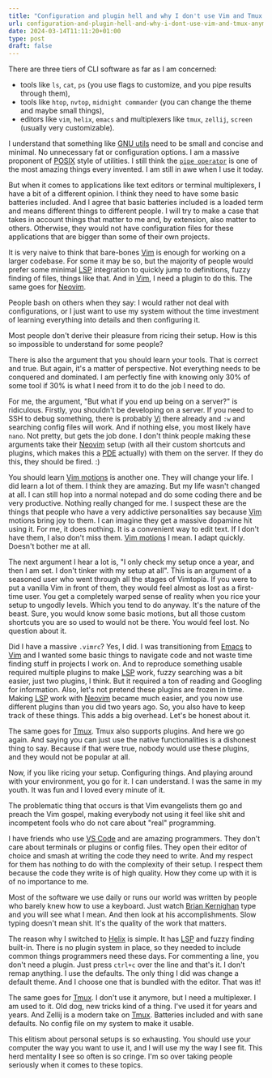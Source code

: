 ```yaml
---
title: "Configuration and plugin hell and why I don't use Vim and Tmux anymore"
url: configuration-and-plugin-hell-and-why-i-dont-use-vim-and-tmux-anymore.html
date: 2024-03-14T11:11:20+01:00
type: post
draft: false
---
```


There are three tiers of CLI software as far as I am concerned:

- tools like `ls`, `cat`, `ps` (you use flags to customize, and you pipe results through them),
- tools like `htop`, `nvtop`, `midnight commander` (you can change the theme and maybe small things),
- editors like `vim`, `helix`, `emacs` and multiplexers like `tmux`, `zellij`, `screen` (usually very customizable).

I understand that something like [GNU
utils](https://www.gnu.org/software/coreutils/) need to be small and
concise and minimal. No unnecessary fat or configuration options. I am a
massive proponent of [POSIX](https://en.wikipedia.org/wiki/POSIX)
style of utilities. I still think the [`pipe
operator`](https://www.geeksforgeeks.org/piping-in-unix-or-linux/) is
one of the most amazing things every invented. I am still in awe when
I use it today.

But when it comes to applications like text editors or terminal
multiplexers, I have a bit of a different opinion. I think they need to
have some basic batteries included. And I agree that basic batteries
included is a loaded term and means different things to different
people. I will try to make a case that takes in account things that
matter to me and, by extension, also matter to others. Otherwise, they
would not have configuration files for these applications that are bigger
than some of their own projects.

It is very naive to think that bare-bones [Vim](https://www.vim.org/)
is enough for working on a larger codebase. For some it may
be so, but the majority of people would prefer some minimal
[LSP](https://en.wikipedia.org/wiki/Language_Server_Protocol) integration
to quickly jump to definitions, fuzzy finding of files, things like
that. And in [Vim](https://www.vim.org/), I need a plugin to do this. The
same goes for [Neovim](https://neovim.io/).

People bash on others when they say: I would rather not deal with
configurations, or I just want to use my system without the time
investment of learning everything into details and then configuring it.

Most people don't derive their pleasure from ricing their setup. How is
this so impossible to understand for some people?

There is also the argument that you should learn your tools. That is
correct and true. But again, it's a matter of perspective. Not everything
needs to be conquered and dominated. I am perfectly fine with knowing only
30% of some tool if 30% is what I need from it to do the job I need to do.

For me, the argument, "But what if you end up being on a
server?" is ridiculous. Firstly, you shouldn't be developing on
a server. If you need to SSH to debug something, there is probably
[Vi](https://en.wikipedia.org/wiki/Vi_%28text_editor%29) there already and
`:w` and searching config files will work. And if nothing else, you most
likely have `nano`. Not pretty, but gets the job done. I don't think
people making these arguments take their [Neovim](https://neovim.io/)
setup (with all their custom shortcuts and plugins, which makes this
a [PDE](https://www.guidefari.com/pde/) actually) with them on the
server. If they do this, they should be fired. :)

You should learn [Vim motions](https://vim.rtorr.com/) is another
one. They will change your life. I did learn a lot of them. I think
they are amazing. But my life wasn't changed at all. I can still
hop into a normal notepad and do some coding there and be very
productive. Nothing really changed for me. I suspect these are the
things that people who have a very addictive personalities say because
[Vim](https://www.vim.org/) motions bring joy to them. I can imagine
they get a massive dopamine hit using it. For me, it does nothing. It
is a convenient way to edit text. If I don't have them, I also don't
miss them. [Vim motions](https://vim.rtorr.com/) I mean. I adapt
quickly. Doesn't bother me at all.

The next argument I hear a lot is, "I only check my setup once a year, and
then I am set. I don't tinker with my setup at all". This is an argument
of a seasoned user who went through all the stages of Vimtopia. If you
were to put a vanilla Vim in front of them, they would feel almost as lost
as a first-time user. You get a completely warped sense of reality when
you rice your setup to ungodly levels. Which you tend to do anyway. It's
the nature of the beast. Sure, you would know some basic motions, but
all those custom shortcuts you are so used to would not be there. You
would feel lost. No question about it.

Did I have a massive `.vimrc`? Yes, I did. I was transitioning
from [Emacs](https://www.gnu.org/software/emacs/) to
[Vim](https://www.vim.org/) and I wanted some basic things to navigate
code and not waste time finding stuff in projects I work on. And
to reproduce something usable required multiple plugins to make
[LSP](https://en.wikipedia.org/wiki/Language_Server_Protocol) work,
fuzzy searching was a bit easier, just two plugins, I think. But
it required a ton of reading and Googling for information. Also,
let's not pretend these plugins are frozen in time. Making
[LSP](https://en.wikipedia.org/wiki/Language_Server_Protocol) work with
[Neovim](https://neovim.io/) became much easier, and you now use different
plugins than you did two years ago. So, you also have to keep track of
these things. This adds a big overhead. Let's be honest about it.

The same goes for [Tmux](https://github.com/tmux/tmux). Tmux also supports
plugins. And here we go again. And saying you can just use the native
functionalities is a dishonest thing to say. Because if that were true,
nobody would use these plugins, and they would not be popular at all.

Now, if you like ricing your setup. Configuring things. And playing
around with your environment, you go for it. I can understand. I was
the same in my youth. It was fun and I loved every minute of it.

The problematic thing that occurs is that Vim evangelists them go and
preach the Vim gospel, making everybody not using it feel like shit and
incompetent fools who do not care about "real" programming.

I have friends who use [VS Code](https://code.visualstudio.com/) and
are amazing programmers. They don't care about terminals or plugins or
config files. They open their editor of choice and smash at writing the
code they need to write. And my respect for them has nothing to do with
the complexity of their setup. I respect them because the code they write
is of high quality. How they come up with it is of no importance to me.

Most of the software we use daily or runs our world was written
by people who barely knew how to use a keyboard. Just watch [Brian
Kernighan](https://en.wikipedia.org/wiki/Brian_Kernighan) type and you
will see what I mean. And then look at his accomplishments. Slow typing
doesn't mean shit. It's the quality of the work that matters.

The reason why I switched to
[Helix](https://helix-editor.com/) is simple. It has
[LSP](https://en.wikipedia.org/wiki/Language_Server_Protocol) and fuzzy
finding built-in. There is no plugin system in place, so they needed to
include common things programmers need these days. For commenting a line,
you don't need a plugin. Just press `ctrl+c` over the line and that's
it. I don't remap anything. I use the defaults. The only thing I did
was change a default theme. And I choose one that is bundled with the
editor. That was it!

The same goes for [Tmux](https://github.com/tmux/tmux). I don't use it
anymore, but I need a multiplexer. I am used to it. Old dog, new tricks
kind of a thing. I've used it for years and years. And Zellij is a modern
take on [Tmux](https://github.com/tmux/tmux). Batteries included and
with sane defaults. No config file on my system to make it usable.

This elitism about personal setups is so exhausting. You should use
your computer the way you want to use it, and I will use my the way I
see fit. This herd mentality I see so often is so cringe. I'm so over
taking people seriously when it comes to these topics.
